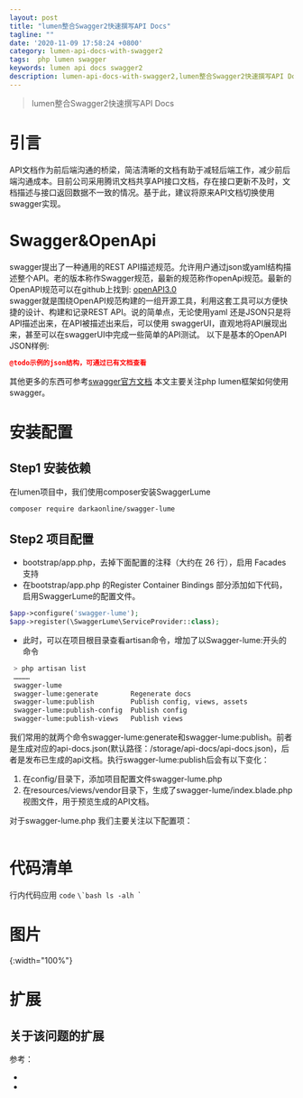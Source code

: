 ```yaml
---
layout: post
title: "lumen整合Swagger2快速撰写API Docs"
tagline: ""
date: '2020-11-09 17:58:24 +0800'
category: lumen-api-docs-with-swagger2
tags:  php lumen swagger 
keywords: lumen api docs swagger2
description: lumen-api-docs-with-swagger2,lumen整合Swagger2快速撰写API Docs
---
```

> lumen整合Swagger2快速撰写API Docs
# 引言
API文档作为前后端沟通的桥梁，简洁清晰的文档有助于减轻后端工作，减少前后端沟通成本。目前公司采用腾讯文档共享API接口文档，存在接口更新不及时，文档描述与接口返回数据不一致的情况。基于此，建议将原来API文档切换使用swagger实现。
<!-- more -->

# Swagger&OpenApi
swagger提出了一种通用的REST API描述规范。允许用户通过json或yaml结构描述整个API。老的版本称作Swagger规范，最新的规范称作openApi规范。最新的OpenAPI规范可以在github上找到:
[openAPI3.0](https://github.com/OAI/OpenAPI-Specification/blob/master/versions/3.0.2.md)  
swagger就是围绕OpenAPI规范构建的一组开源工具，利用这套工具可以方便快捷的设计、构建和记录REST API。说的简单点，无论使用yaml 还是JSON只是将API描述出来，在API被描述出来后，可以使用 swaggerUI，直观地将API展现出来，甚至可以在swaggerUI中完成一些简单的API测试。
以下是基本的OpenAPI JSON样例:
```json
@todo示例的json结构，可通过已有文档查看
```
其他更多的东西可参考[swagger官方文档](https://swagger.io/docs/specification/about/)
本文主要关注php lumen框架如何使用swagger。

# 安装配置
## Step1 安装依赖
在lumen项目中，我们使用composer安装SwaggerLume
```sh
composer require darkaonline/swagger-lume
```
## Step2 项目配置
- bootstrap/app.php，去掉下面配置的注释（大约在 26 行），启用 Facades 支持
- 在bootstrap/app.php 的Register Container Bindings 部分添加如下代码，启用SwaggerLume的配置文件。
```php
$app->configure('swagger-lume');
$app->register(\SwaggerLume\ServiceProvider::class);
```
- 此时，可以在项目根目录查看artisan命令，增加了以Swagger-lume:开头的命令
```sh
 > php artisan list
 …………
 swagger-lume
 swagger-lume:generate        Regenerate docs
 swagger-lume:publish         Publish config, views, assets
 swagger-lume:publish-config  Publish config
 swagger-lume:publish-views   Publish views
```
我们常用的就两个命令swagger-lume:generate和swagger-lume:publish。前者是生成对应的api-docs.json(默认路径：/storage/api-docs/api-docs.json)，后者是发布已生成的api文档。执行swagger-lume:publish后会有以下变化：
1. 在config/目录下，添加项目配置文件swagger-lume.php
2. 在resources/views/vendor目录下，生成了swagger-lume/index.blade.php视图文件，用于预览生成的API文档。

对于swagger-lume.php 我们主要关注以下配置项：
```php

```

# 代码清单
行内代码应用 `code`
``\`bash
ls -alh
``\`

# 图片
![](){:width="100%"}
# 扩展
关于该问题的扩展
---
参考：
- []()
- []()

